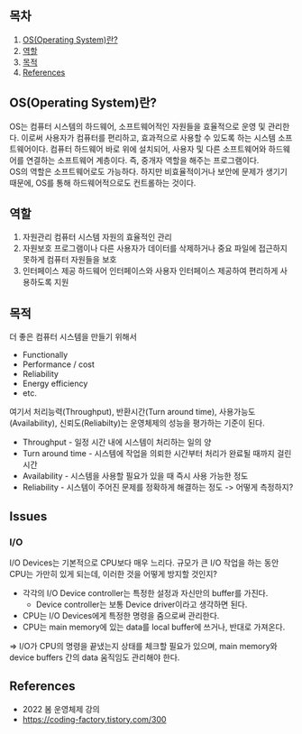 ## 목차

1. [OS(Operating System)란?](#osoperating-system란)
2. [역할](#역할)
3. [목적](#목적)
4. [References](#references)


## OS(Operating System)란?
OS는 컴퓨터 시스템의 하드웨어, 소프트웨어적인 자원들을 효율적으로 운영 및 관리한다. 이로써 사용자가 컴퓨터를 편리하고, 효과적으로 사용할 수 있도록 하는 시스템 소프트웨어이다. 컴퓨터 하드웨어 바로 위에 설치되어, 사용자 및 다른 소프트웨어와 하드웨어를 연결하는 소프트웨어 계층이다. 즉, 중개자 역할을 해주는 프로그램이다. \
OS의 역할은 소프트웨어로도 가능하다. 하지만 비효율적이거나 보안에 문제가 생기기 때문에, OS를 통해 하드웨어적으로도 컨트롤하는 것이다.

## 역할
1. 자원관리
컴퓨터 시스템 자원의 효율적인 관리
2. 자원보호
프로그램이나 다른 사용자가 데이터를 삭제하거나 중요 파일에 접근하지 못하게 컴퓨터 자원들을 보호
3. 인터페이스 제공
하드웨어 인터페이스와 사용자 인터페이스 제공하여 편리하게 사용하도록 지원

## 목적
더 좋은 컴퓨터 시스템을 만들기 위해서
* Functionally
* Performance / cost
* Reliability
* Energy efficiency
* etc.

여기서 처리능력(Throughput), 반환시간(Turn around time), 사용가능도(Availability), 신뢰도(Reliabilty)는 운영체제의 성능을 평가하는 기준이 된다.
* Throughput - 일정 시간 내에 시스템이 처리하는 일의 양
* Turn around time - 시스템에 작업을 의뢰한 시간부터 처리가 완료될 때까지 걸린 시간
* Availability - 시스템을 사용할 필요가 있을 때 즉시 사용 가능한 정도
* Reliability - 시스템이 주어진 문제를 정확하게 해결하는 정도
-> 어떻게 측정하지?

## Issues

### I/O
I/O Devices는 기본적으로 CPU보다 매우 느리다. 규모가 큰 I/O 작업을 하는 동안 CPU는 가만히 있게 되는데, 이러한 것을 어떻게 방지할 것인지?

+ 각각의 I/O Device controller는 특정한 설정과 자신만의 buffer를 가진다.
    + Device controller는 보통 Device driver이라고 생각하면 된다.
+ CPU는 I/O Devices에게 특정한 명령을 줌으로써 관리한다.
+ CPU는 main memory에 있는 data를 local buffer에 쓰거나, 반대로 가져온다. 

=> I/O가 CPU의 명령을 끝냈는지 상태를 체크할 필요가 있으며, main memory와 device buffers 간의 data 움직임도 관리해야 한다.

## References
* 2022 봄 운영체제 강의
* https://coding-factory.tistory.com/300

